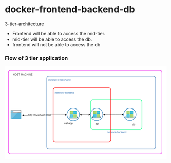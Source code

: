 # docker-frontend-backend-db
3-tier-architecture

* Frontend will be able to access the mid-tier.
* mid-tier will be able to access the db.
* frontend will not be able to access the db 
  

### Flow of 3 tier application

![![Alt text](image-1.png)](image.png)
